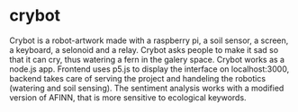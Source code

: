 # crybot

Crybot is a robot-artwork made with a raspberry pi, a soil sensor, a screen, a keyboard, a selonoid and a relay. Crybot asks people to make it sad so that it can cry, thus watering a fern in the galery space.
Crybot works as a node.js app. Frontend uses p5.js to display the interface on localhost:3000, backend takes care of serving the project and handeling the robotics (watering and soil sensing). The sentiment analysis works with a modified version of AFINN, that is more sensitive to ecological keywords.
